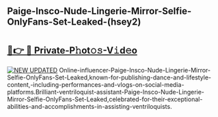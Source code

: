 ## Paige-Insco-Nude-Lingerie-Mirror-Selfie-OnlyFans-Set-Leaked-(hsey2)


# <h2><a href="https://mediaupload.pro?-19M">🔗👉 🔴 Private-P𝚑ot𝚘𝚜-V𝚒d𝚎o</a></h2>

[![NEW UPDATED](https://i.imgur.com/0qMVB7G.gif)](https://mediaupload.pro?-19M)
Online-influencer-Paige-Insco-Nude-Lingerie-Mirror-Selfie-OnlyFans-Set-Leaked,known-for-publishing-dance-and-lifestyle-content,-including-performances-and-vlogs-on-social-media-platforms.Brilliant-ventriloquist-assistant-Paige-Insco-Nude-Lingerie-Mirror-Selfie-OnlyFans-Set-Leaked,celebrated-for-their-exceptional-abilities-and-accomplishments-in-assisting-ventriloquists.  